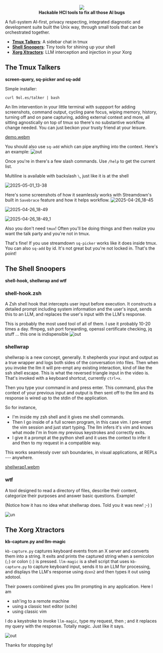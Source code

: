 <p align="center">
  <img src=https://github.com/user-attachments/assets/b8524ce9-a1fc-4005-98da-5dbf6be4000d>
  <br/>
  <strong>Hackable HCI tools to fix all those AI bugs</strong>
</p>

A full-system AI-first, privacy respecting, integrated diagnostic and development suite built the Unix way, through small tools that can be orchestrated together.

 * **[Tmux Talkers](#the-tmux-talkers)**: A sidebar chat in tmux
 * **[Shell Snoopers](#the-shell-snoopers)**: Tiny tools for shining up your shell
 * **[Xorg Xtractors](#the-xorg-xtractors)**: LLM interception and injection in your Xorg

## The Tmux Talkers

**screen-query, sq-picker and sq-add**

Simple installer:

    curl 9ol.es/talker | bash

An llm intervention in your little terminal with suppport for adding screenshots, command output, cycling pane focus, wiping memory, history, turning off and on pane capturing, adding external context and more, all sitting agnostically on top of tmux so there's no substantive workflow change needed. You can just beckon your trusty friend at your leisure.

[demo.webm](https://github.com/user-attachments/assets/9e8dd99a-510b-4708-9ab5-58b75edf5945)

You should also use `sq-add` which can pipe anything into the context. Here's an example:
![out](https://github.com/user-attachments/assets/62318080-9d67-41de-921b-976ad61e1122)


Once you're in there's a few slash commands. Use `/help` to get the current list.

Multiline is available with backslash `\`, just like it is at the shell

![2025-05-01_13-38](https://github.com/user-attachments/assets/e57ea643-cb63-4727-9901-e15109b81adb)


Here's some screenshots of how it seamlessly works with Streamdown's built in `Savebrace` feature and how it helps workflow.
![2025-04-26_18-45](https://github.com/user-attachments/assets/a81cbcea-cb15-46d9-92ac-5430238b2b85)

![2025-04-26_18-49](https://github.com/user-attachments/assets/c8b98e30-cd09-47bc-b751-02a929a82703)

![2025-04-26_18-49_1](https://github.com/user-attachments/assets/c752f94f-b780-4a8b-b597-1ce62b2bdb78)

Also you don't need `tmux`! Often you'll be doing things and then realize you want the talk party and you're not in tmux.

That's fine! If you use streamdown  `sq-picker` works like it does inside tmux. You can also `sq-add` by id. It's not great but you're not locked in. That's the point!

## The Shell Snoopers 

**shell-hook, shellwrap and wtf**

### shell-hook.zsh
A Zsh shell hook that intercepts user input before execution. It constructs a detailed prompt including system information and the user's input, sends this to an LLM, and replaces the user's input with the LLM's response. 

This is probably the most used tool of all of them. I use it probably 10-20 times a day. ffmpeg, ssh port forwarding, openssl certificate checking, jq stuff ... this one is indispensible
![out](https://github.com/user-attachments/assets/01488c16-fb68-4fdb-a7ea-76e12499641d)

### shellwrap
shellwrap is a new concept, generally. It shepherds your input and output as a true wrapper and logs both sides of the conversation into files. Then when you invoke the llm it will pre-empt any existing interaction, kind of like the ssh shell escape. This is what the reversed triangle input in the video is. That's invoked with a keyboard shortcut, currently `ctrl+x`.

Then you type your command in and press enter. This command, plus the context of your previous input and output is then sent off to the llm and its response is wired up to the stdin of the application.

So for instance, 
 * I'm inside my zsh shell and it gives me shell commands.
 * Then I go inside of a full screen program, in this case vim. I pre-empt the vim session and just start typing. The llm infers it's vim and knows what mode I'm in from my previous keystrokes and correctly exits.
 * I give it a prompt at the python shell and it uses the context to infer it and then to my request in a compatible way.

This works seamlessly over ssh boundaries, in visual applications, at REPLs --- anywhere.

[shellwrap1.webm](https://github.com/user-attachments/assets/29530ecf-15b6-4db1-9928-302c8674228e)

### wtf
A tool designed to read a directory of files, describe their content, categorize their purposes and answer basic questions. Example!

(Notice how it has no idea what shellwrap does. Told you it was new! ;-) )

![un](https://github.com/user-attachments/assets/0fe52d11-cf79-45e1-ba3c-4bbbfba81610)

## The Xorg Xtractors

**kb-capture.py and llm-magic**

`kb-capture.py` captures keyboard events from an X server and converts them into a string.  It exits and prints the captured string when a semicolon (`;`) or colon (`:`) is pressed. `llm-magic` is a shell script that uses `kb-capture.py` to capture keyboard input, sends it to an LLM for processing, and displays the LLM's response using `dzen2` and then types it out using xdotool. 

Their powers combined gives you llm prompting in any application. Here I am 

 * ssh'ing to a remote machine
 * using a classic text editor (scite)
 * using classic vim

I do a keystroke to invoke `llm-magic`, type my request, then ; and it replaces my query with the response. Totally magic. Just like it says. 

![out](https://github.com/user-attachments/assets/07ed72d0-87ef-4270-b880-ae8797bd8c4e)


Thanks for stopping by!
